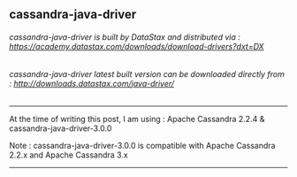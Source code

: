 ## cassandra-java-driver

###### cassandra-java-driver is built by DataStax and distributed via : https://academy.datastax.com/downloads/download-drivers?dxt=DX

###### cassandra-java-driver latest built version can be downloaded directly from : http://downloads.datastax.com/java-driver/

---

At the time of writing this post, I am using : Apache Cassandra 2.2.4 & cassandra-java-driver-3.0.0

Note : cassandra-java-driver-3.0.0 is compatible with Apache Cassandra 2.2.x and Apache Cassandra 3.x

---
